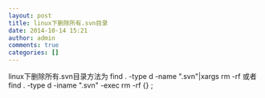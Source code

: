 ```yaml
---
layout: post
title: linux下删除所有.svn目录
date: 2014-10-14 15:21
author: admin
comments: true
categories: []
---
```

  linux下删除所有.svn目录方法为
    find . -type d -name ".svn"|xargs rm -rf
    或者
    find . -type d -iname ".svn" -exec rm -rf {} \;
